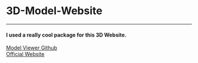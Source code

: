 # 3D-Model-Website 
<hr>
<h4>I used a really cool package for this 3D Website.</h4>
<a href="https://github.com/google/model-viewer">Model Viewer Github</a><br>
<a href="https://modelviewer.dev/">Official Website</a>
